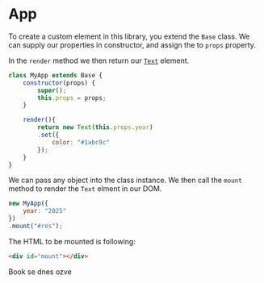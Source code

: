 # App

To create a custom element in this library, you extend the ```Base``` class. 
We can supply our properties in constructor, and assign the to ```props``` property.

In the ```render``` method we then return our [```Text```](text.md) element.

```js
class MyApp extends Base {
    constructor(props) {
        super();
        this.props = props;
    }

    render(){
        return new Text(this.props.year)
        .set({
            color: "#1abc9c"
        });
    }   
}
```

We can pass any object into the class instance. We then call the ```mount``` method to render the ```Text``` elment in our DOM.

```js
new MyApp({
    year: "2025"
})
.mount("#res");
```

The HTML to be mounted is following:

```html
<div id="mount"></div>
```


Book se dnes ozve